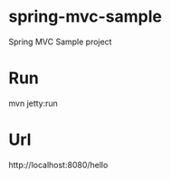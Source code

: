 # spring-mvc-sample
Spring MVC Sample project


# Run
mvn jetty:run

# Url
http://localhost:8080/hello
